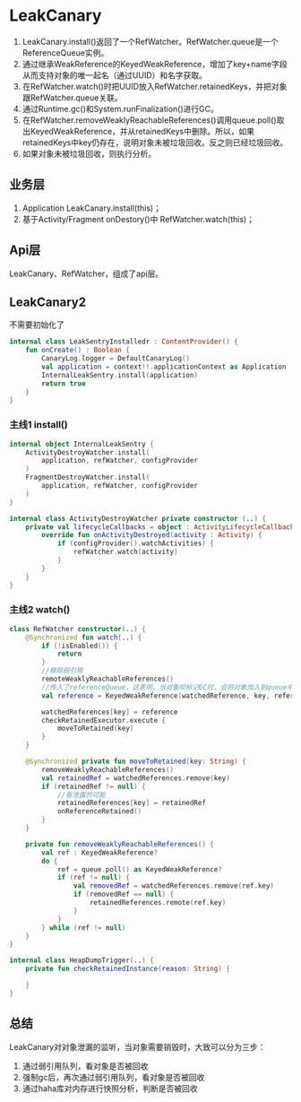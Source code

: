 # LeakCanary

1. LeakCanary.install()返回了一个RefWatcher。RefWatcher.queue是一个ReferenceQueue实例。
2. 通过继承WeakReference的KeyedWeakReference，增加了key+name字段从而支持对象的唯一起名（通过UUID）和名字获取。
3. 在RefWatcher.watch()时把UUID放入RefWatcher.retainedKeys，并把对象跟RefWatcher.queue关联。
4. 通过Runtime.gc()和System.runFinalization()进行GC。
5. 在RefWatcher.removeWeaklyReachableReferences()调用queue.poll()取出KeyedWeakReference，并从retainedKeys中删除。所以，如果retainedKeys中key仍存在，说明对象未被垃圾回收。反之则已经垃圾回收。
6. 如果对象未被垃圾回收，则执行分析。

## 业务层

1. Application LeakCanary.install(this)；
2. 基于Activity/Fragment onDestory()中 RefWatcher.watch(this)；

## Api层

LeakCanary、RefWatcher，组成了api层。

## LeakCanary2

不需要初始化了

```kotlin
internal class LeakSentryInstalledr : ContentProvider() {
    fun onCreate() : Boolean {
        CanaryLog.logger = DefaultCanaryLog()
        val application = context!!.applicationContext as Application
        InternalLeakSentry.install(application)
        return true
    }
}
```

### 主线1 install()

```kotlin
internal object InternalLeakSentry {
    ActivityDestroyWatcher.install(
        application, refWatcher, configProvider
    )
    FragmentDestroyWatcher.install(
        application, refWatcher, configProvider
    )
}
```

```kotlin
internal class ActivityDestroyWatcher private constructor (..) {
    private val lifecycleCallbacks = object : ActivityLifecycleCallbacksAdapter() {
        override fun onActivityDestroyed(activity : Activity) {
            if (configProvider().watchActivities) {
                refWatcher.watch(activity)
            }
        }
    }
}
```

### 主线2 watch()

```kotlin
class RefWatcher constructor(..) {
    @Synchronized fun watch(..) {
        if (!isEnabled()) {
            return
        }
        //移除弱引用
        remoteWeaklyReachableReferences()
        //传入了referenceQueue，这表明，当对象呗标记GC时，会将对象加入到queue中
        val reference = KeyedWeakReference(watchedReference, key, referenceName, watchUptimeMillis, queue);

        watchedReferences[key] = reference
        checkRetainedExecutor.execute {
            moveToRetained(key)
        }
    }

    @Synchronized private fun moveToRetained(key: String) {
        removeWeaklyReachableReferences()
        val retainedRef = watchedReferences.remove(key)
        if (retainedRef != null) {
            //有泄露的可能
            retainedReferences[key] = retainedRef
            onReferenceRetained()
        }
    }

    private fun removeWeaklyReachableReferences() {
        val ref : KeyedWeakReference?
        do {
            ref = queue.poll() as KeyedWeakReference?
            if (ref != null) {
                val removedRef = watchedReferences.remove(ref.key)
                if (removedRef == null) {
                    retainedReferences.remote(ref.key)
                }
            }
        } while (ref != null)
    }
}
```

```kotlin
internal class HeapDumpTrigger(..) {
    private fun checkRetainedInstance(reason: String) {

    }
}

```

## 总结

LeakCanary对对象泄漏的监听，当对象需要销毁时，大致可以分为三步：

1. 通过弱引用队列，看对象是否被回收
2. 强制gc后，再次通过弱引用队列，看对象是否被回收
3. 通过haha库对内存进行快照分析，判断是否被回收